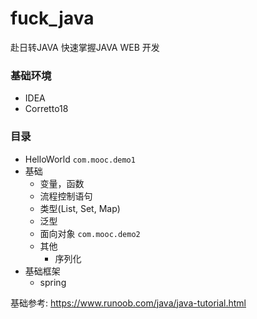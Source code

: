 # fuck_java
赴日转JAVA   快速掌握JAVA WEB 开发

### 基础环境
- IDEA
- Corretto18

### 目录

- HelloWorld   `com.mooc.demo1`
- 基础  
  - 变量，函数
  - 流程控制语句
  - 类型(List, Set, Map)
  - 泛型
  - 面向对象 `com.mooc.demo2`
  - 其他
    - 序列化
- 基础框架
  - spring
  

基础参考: https://www.runoob.com/java/java-tutorial.html